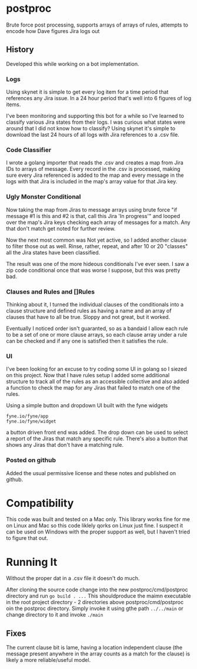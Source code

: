 # postproc
Brute force post processing, supports arrays of arrays of rules, attempts to encode how Dave figures Jira logs out
## History
Developed this while working on a bot implementation.

### Logs
Using skynet it is simple to get every log item for a time period that references any Jira issue. In a 24 hour period that's well into 6 figures of log items.

I've been monitoring and supporting this bot for a while so I've learned to classify various Jira states from their logs. I was curious what states were around that I did not know how to classify? Using skynet it's simple to download the last 24 hours of all logs with Jira references to a .csv file. 
### Code Classifier
I wrote a golang importer that reads the .csv and creates a map from Jira IDs to arrays of message. Every record in the .csv is processed, making sure every Jira referenced is added to the map and every message in the logs with that Jira is included in the map's array value for that Jira key.
### Ugly Monster Conditional
Now taking the map from Jiras to message arrays using brute force "if message #1 is this and #2 is that, call this Jira 'In progress'" and looped over the map's Jira keys checking each array of messages for a match. Any that don't match get noted for further review.

Now the next most common was Not yet active, so I added another clause to filter those out as well. Rinse, rather, repeat, and after 10 or 20 "classes" all the Jira states have been classified.

The result was one of the more hideous conditionals I've ever seen. I saw a zip code conditional once that was worse I suppose, but this was pretty bad.
### Clauses and Rules and []Rules
Thinking about it, I turned the individual clauses of the conditionals into a clause structure and defined rules as having a name and an array of clauses that have to all be true. Sloppy and not great, but it worked.

Eventually I noticed order isn't guaranted, so as a bandaid I allow each rule to be a set of one or more clause arrays, so each clause array under a rule can be checked and if any one is satisfied then it satisfies the rule. 
### UI
I've been looking for an excuse to try coding some UI in golang so I siezed on this project. Now that I have rules setup I added some additional structure to track all of the rules as an accessible collective and also added a function to check the map for any Jiras that failed to match one of the rules.

Using a simple button and dropdown UI built with the fyne widgets 
```
fyne.io/fyne/app
fyne.io/fyne/widget
```
a button driven front end was added. The drop down can be used to select a report of the Jiras that match any specific rule.
There's also a button that shows any Jiras that don't have a matching rule.

### Posted on github
Added the usual permissive license and these notes and published on github.
# Compatibility
This code was built and tested on a Mac only. This library works fine for me on Linux and Mac so this code liklely qorks on Linux just fine. I suspect it can be used on Windows with the proper support as well, but I haven't tried to figure that out.
# Running It
Without the proper dat in a .csv file it doesn't do much.

After cloning the source code change into the new postproc/cmd/postproc directory and run
```go build . ...``` 
This shouldproduce the maimn executable in the root project directory - 2 directories above postproc/cmd/postproc oin the postproc directory. Simply invoke it using gthe path
```../../main```
or change directory to it and invoke
```./main```
## Fixes
The current clause bit is lame, having a location independent clause (the message present anywhere in the array counts as a match for the clause) is likely a more reliable/useful model.